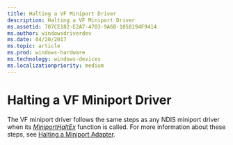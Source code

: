 ```yaml
---
title: Halting a VF Miniport Driver
description: Halting a VF Miniport Driver
ms.assetid: 707CE182-E2A7-4703-9A6B-1058194F9414
ms.author: windowsdriverdev
ms.date: 04/20/2017
ms.topic: article
ms.prod: windows-hardware
ms.technology: windows-devices
ms.localizationpriority: medium
---
```


# Halting a VF Miniport Driver


The VF miniport driver follows the same steps as any NDIS miniport driver when its [*MiniportHaltEx*](https://msdn.microsoft.com/library/windows/hardware/ff559388) function is called. For more information about these steps, see [Halting a Miniport Adapter](halting-a-miniport-adapter.md).

 

 





